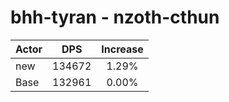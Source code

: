 # bhh-tyran - nzoth-cthun
| Actor | DPS | Increase |
|---|:---:|:---:|
|new|134672|1.29%|
|Base|132961|0.00%|
